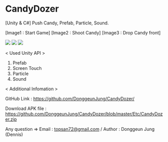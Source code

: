 # CandyDozer

[Unity & C#] Push Candy, Prefab, Particle, Sound.


[Image1 : Start Game]
[Image2 : Shoot Candy]
[Image3 : Drop Candy front]

<div>
<img src="https://github.com/DonggeunJung/CandyDozer/blob/master/Etc/CandyDozer_Capture01.png?raw=true width="400px"></img>
<img src="https://github.com/DonggeunJung/CandyDozer/blob/master/Etc/CandyDozer_Capture02.png?raw=true width="400px"></img>
<img src="https://github.com/DonggeunJung/CandyDozer/blob/master/Etc/CandyDozer_Capture03.png?raw=true width="400px"></img>
</div>


< Used Unity API >
1. Prefab
2. Screen Touch
3. Particle
4. Sound


< Additional Infomation >

GitHub Link : https://github.com/DonggeunJung/CandyDozer/

Download APK file : https://github.com/DonggeunJung/CandyDozer/blob/master/Etc/CandyDozer.zip

Any question => Email : topsan72@gmail.com / Author : Donggeun Jung (Dennis)
